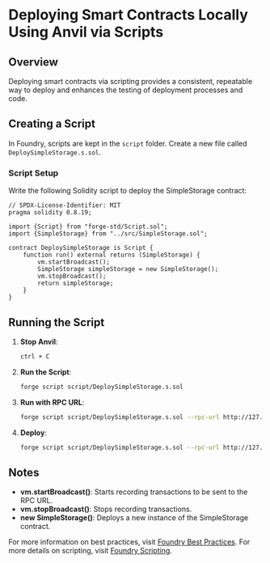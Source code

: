 
# Deploying Smart Contracts Locally Using Anvil via Scripts

## Overview
Deploying smart contracts via scripting provides a consistent, repeatable way to deploy and enhances the testing of deployment processes and code.

## Creating a Script
In Foundry, scripts are kept in the `script` folder. Create a new file called `DeploySimpleStorage.s.sol`.

### Script Setup
Write the following Solidity script to deploy the SimpleStorage contract:

```solidity
// SPDX-License-Identifier: MIT
pragma solidity 0.8.19;

import {Script} from "forge-std/Script.sol";
import {SimpleStorage} from "../src/SimpleStorage.sol";

contract DeploySimpleStorage is Script {
    function run() external returns (SimpleStorage) {
        vm.startBroadcast();
        SimpleStorage simpleStorage = new SimpleStorage();
        vm.stopBroadcast();
        return simpleStorage;
    }
}
```

## Running the Script
1. **Stop Anvil**:
   ```sh
   ctrl + C
   ```

2. **Run the Script**:
   ```sh
   forge script script/DeploySimpleStorage.s.sol
   ```

3. **Run with RPC URL**:
   ```sh
   forge script script/DeploySimpleStorage.s.sol --rpc-url http://127.0.0.1:8545
   ```

4. **Deploy**:
   ```sh
   forge script script/DeploySimpleStorage.s.sol --rpc-url http://127.0.0.1:8545 --broadcast --private-key <YOUR_PRIVATE_KEY>
   ```

## Notes
- **vm.startBroadcast()**: Starts recording transactions to be sent to the RPC URL.
- **vm.stopBroadcast()**: Stops recording transactions.
- **new SimpleStorage()**: Deploys a new instance of the SimpleStorage contract.

For more information on best practices, visit [Foundry Best Practices](https://book.getfoundry.sh/tutorials/best-practices#scripts).
For more details on scripting, visit [Foundry Scripting](https://book.getfoundry.sh/tutorials/solidity-scripting?highlight=scr#solidity-scripting).
```
